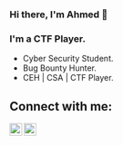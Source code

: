 ### Hi there, I'm Ahmed 👋

<!--
**A70xa/A70xa** is a ✨ _special_ ✨ repository because its `README.md` (this file) appears on your GitHub profile. -->

### I'm a CTF Player.
- Cyber Security Student.
- Bug Bounty Hunter.
- CEH | CSA | CTF Player.

## Connect with me:
[<img align="left" alt="a7Shamroukh | Linkedin" width="22px" src="https://cdn.jsdelivr.net/npm/simple-icons@v5/icons/linkedin.svg" />][linkedin]
[<img align="left" alt="ahmed-shamroukh | medium" width="22px" src="https://cdn.jsdelivr.net/npm/simple-icons@v5/icons/medium.svg" />][medium]
<br />
<br />

[linkedin]: https://www.linkedin.com/in/ahmedshamroukh/
[medium]: https://medium.com/@ahmed-shamroukh
